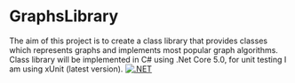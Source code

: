 # GraphsLibrary
The aim of this project is to create a class library that provides classes which represents graphs and implements most popular graph algorithms.
Class library will be implemented in C# using .Net Core 5.0, for unit testing I am using xUnit (latest version).
[![.NET](https://github.com/WojcikMikolaj/GraphsLibrary/actions/workflows/dotnet.yml/badge.svg)](https://github.com/WojcikMikolaj/GraphsLibrary/actions/workflows/dotnet.yml)
